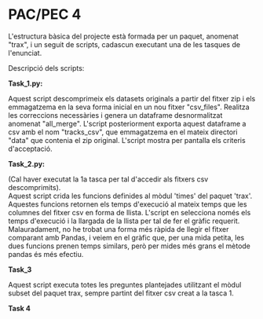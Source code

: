 # PAC/PEC 4

L'estructura bàsica del projecte està formada per un paquet, anomenat "trax",
i un seguit de scripts, cadascun executant una de les tasques de l'enunciat.

Descripció dels scripts:

**Task_1.py:**

Aquest script descomprimeix els datasets originals a partir del fitxer zip
i els emmagatzema en la seva forma inicial en un nou fitxer "csv_files". Realitza
les correccions necessàries i genera un dataframe desnormalitzat anomenat 
"all_merge". L'script posteriorment exporta aquest dataframe a csv amb el nom 
"tracks_csv", que emmagatzema en el mateix directori "data" que contenia el zip
original. L'script mostra per pantalla els criteris d'acceptació.


**Task_2.py:**

(Cal haver executat la 1a tasca per tal d'accedir als fitxers csv 
descomprimits).   
Aquest script crida les funcions definides al mòdul 'times' del paquet 'trax'.
Aquestes funcions retornen els temps d'execució al mateix temps que les
columnes del fitxer csv en forma de llista. L'script en selecciona només els
temps d'execució i la llargada de la llista per tal de fer el gràfic requerit.
Malauradament, no he trobat una forma més ràpida de llegir el fitxer comparant 
amb Pandas, i veiem en el gràfic que, per una mida petita, les dues funcions
prenen temps similars, però per mides més grans el mètode pandas és més efectiu.    


**Task_3**

Aquest script executa totes les preguntes plantejades utilitzant el mòdul
subset del paquet trax, sempre partint del fitxer csv creat a la tasca 1.   

**Task 4**


